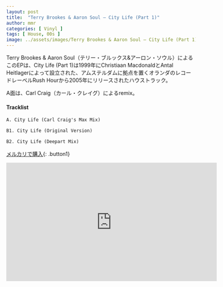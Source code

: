 ```yaml
---
layout: post
title:  "Terry Brookes & Aaron Soul – City Life (Part 1)"
author: mmr
categories: [ Vinyl ]
tags: [ House, 00s ]
image: ../assets/images/Terry Brookes & Aaron Soul – City Life (Part 1).jpg
---
```


Terry Brookes & Aaron Soul（テリー・ブルックス&アーロン・ソウル）によるこのEPは、City Life (Part 1)は1999年にChristiaan MacdonaldとAntal Heitlagerによって設立された、アムステルダムに拠点を置くオランダのレコードレーベルRush Hourから2005年にリリースされたハウストラック。

A面は、Carl Craig（カール・クレイグ）によるremix。

#### Tracklist
```md
A. City Life (Carl Craig's Max Mix) 

B1. City Life (Original Version)

B2. City Life (Deepart Mix) 
```

[メルカリで購入](https://jp.mercari.com/item/m68163433604?afid=6142608987){: .button1}


<iframe width="560" height="315" src="https://www.youtube.com/embed/UFFg2I_F0Sc?si=7We5wkfnvO519Bop" title="YouTube video player" frameborder="0" allow="accelerometer; autoplay; clipboard-write; encrypted-media; gyroscope; picture-in-picture; web-share" referrerpolicy="strict-origin-when-cross-origin" allowfullscreen></iframe>